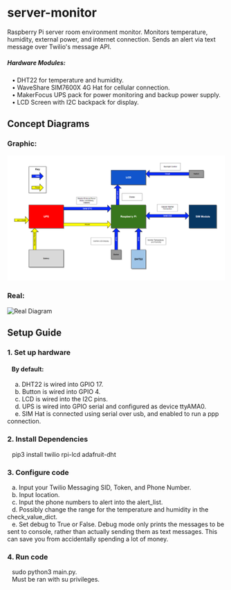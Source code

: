 # server-monitor
Raspberry Pi server room environment monitor. Monitors temperature, humidity, external power, and internet connection. Sends an alert via text message over Twilio's message API.  
##### Hardware Modules:  
&ensp; • DHT22 for temperature and humidity.  
&ensp; • WaveShare SIM7600X 4G Hat for cellular connection.  
&ensp; • MakerFocus UPS pack for power monitoring and backup power supply.  
&ensp; • LCD Screen with I2C backpack for display.  
  
## Concept Diagrams
### Graphic:
![Graphic Diagram](screens/diagram.png?raw=true "Title")
### Real:
![Real Diagram](screens/real.png?raw=true "Title")

  
  
## Setup Guide
### 1. Set up hardware  
#### &ensp; By default:
&emsp; a. DHT22 is wired into GPIO 17.  
&emsp; b. Button is wired into GPIO 4.  
&emsp; c. LCD is wired into the I2C pins.  
&emsp; d. UPS is wired into GPIO serial and configured as device ttyAMA0.  
&emsp; e. SIM Hat is connected using serial over usb, and enabled to run a ppp connection.  
### 2. Install Dependencies  
&ensp; pip3 install twilio rpi-lcd adafruit-dht  
### 3. Configure code
&ensp; a. Input your Twilio Messaging SID, Token, and Phone Number.  
&ensp; b. Input location.  
&ensp; c. Input the phone numbers to alert into the alert_list.  
&ensp; d. Possibly change the range for the temperature and humidity in the check_value_dict.  
&ensp; e. Set debug to True or False. Debug mode only prints the messages to be sent to console, rather than actually sending them as text messages. This can save you from accidentally spending a lot of money.  
### 4. Run code
&ensp; sudo python3 main.py.  
&ensp; Must be ran with su privileges.
